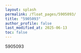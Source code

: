 ```yaml
---
layout: splash
permalink: /float_pages/5905093/
title: "5905093"
author_profile: false
last_modified_at: 2025-06-13
toc: false
---
```

 
5905093

